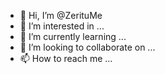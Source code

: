 - 👋 Hi, I’m @ZerituMe
- 👀 I’m interested in ...
- 🌱 I’m currently learning ...
- 💞️ I’m looking to collaborate on ...
- 📫 How to reach me ...

<!---
ZerituMe/ZerituMe is a ✨ special ✨ repository because its `README.md` (this file) appears on your GitHub profile.
You can click the Preview link to take a look at your changes.
--->
